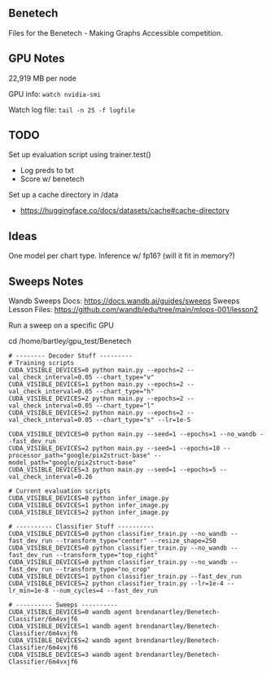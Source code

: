 ## Benetech

Files for the Benetech - Making Graphs Accessible competition.

## GPU Notes

22,919 MB per node

GPU info: `watch nvidia-smi`

Watch log file: `tail -n 25 -f logfile`

## TODO

Set up evaluation script using trainer.test()
- Log preds to txt
- Score w/ benetech

Set up a cache directory in /data
- https://huggingface.co/docs/datasets/cache#cache-directory

## Ideas

One model per chart type. Inference w/ fp16? (will it fit in memory?)

## Sweeps Notes

Wandb Sweeps Docs: https://docs.wandb.ai/guides/sweeps
Sweeps Lesson Files: https://github.com/wandb/edu/tree/main/mlops-001/lesson2

Run a sweep on a specific GPU

cd /home/bartley/gpu_test/Benetech
```
# -------- Decoder Stuff ---------
# Training scripts
CUDA_VISIBLE_DEVICES=0 python main.py --epochs=2 --val_check_interval=0.05 --chart_type="v"
CUDA_VISIBLE_DEVICES=1 python main.py --epochs=2 --val_check_interval=0.05 --chart_type="h"
CUDA_VISIBLE_DEVICES=2 python main.py --epochs=2 --val_check_interval=0.05 --chart_type="l"
CUDA_VISIBLE_DEVICES=2 python main.py --epochs=2 --val_check_interval=0.05 --chart_type="s" --lr=1e-5

CUDA_VISIBLE_DEVICES=0 python main.py --seed=1 --epochs=1 --no_wandb --fast_dev_run
CUDA_VISIBLE_DEVICES=2 python main.py --seed=1 --epochs=10 --processor_path="google/pix2struct-base" --model_path="google/pix2struct-base"
CUDA_VISIBLE_DEVICES=3 python main.py --seed=1 --epochs=5 --val_check_interval=0.26

# Current evaluation scripts
CUDA_VISIBLE_DEVICES=0 python infer_image.py
CUDA_VISIBLE_DEVICES=1 python infer_image.py
CUDA_VISIBLE_DEVICES=2 python infer_image.py

# ---------- Classifier Stuff ----------
CUDA_VISIBLE_DEVICES=0 python classifier_train.py --no_wandb --fast_dev_run --transform_type="center" --resize_shape=250
CUDA_VISIBLE_DEVICES=0 python classifier_train.py --no_wandb --fast_dev_run --transform_type="top_right"
CUDA_VISIBLE_DEVICES=0 python classifier_train.py --no_wandb --fast_dev_run --transform_type="no_crop"
CUDA_VISIBLE_DEVICES=1 python classifier_train.py --fast_dev_run
CUDA_VISIBLE_DEVICES=2 python classifier_train.py --lr=1e-4 --lr_min=1e-8 --num_cycles=4 --fast_dev_run

# ---------- Sweeps ----------
CUDA_VISIBLE_DEVICES=0 wandb agent brendanartley/Benetech-Classifier/6m4vxjf6
CUDA_VISIBLE_DEVICES=1 wandb agent brendanartley/Benetech-Classifier/6m4vxjf6
CUDA_VISIBLE_DEVICES=2 wandb agent brendanartley/Benetech-Classifier/6m4vxjf6
CUDA_VISIBLE_DEVICES=3 wandb agent brendanartley/Benetech-Classifier/6m4vxjf6
```